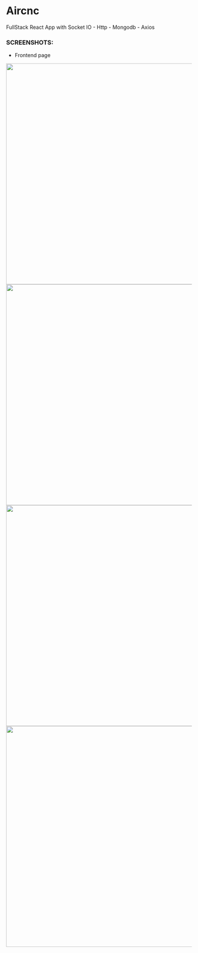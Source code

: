 # Aircnc
FullStack  React App with Socket IO - Http - Mongodb - Axios


 ### SCREENSHOTS:
  - Frontend page
  <img src="https://sergior.s3.amazonaws.com/fullstack+shoe/front-10.png" height = "600" width = "1400" />
  
  
  
  
   <img src="https://sergior.s3.amazonaws.com/fullstack+shoe/signup-spot.png" height = "600" width = "1200" />
   
   
   
   
   <img src="https://sergior.s3.amazonaws.com/fullstack+shoe/front+%26+mobile-img.png" height = "600" width = "1200" />
   
   
   
    
   <img src="https://sergior.s3.amazonaws.com/fullstack+shoe/ReservationMongodb-results.png" height = "600" width = "1200" />

